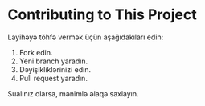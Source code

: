 # Contributing to This Project

Layihəyə töhfə vermək üçün aşağıdakıları edin:

1. Fork edin.
2. Yeni branch yaradın.
3. Dəyişikliklərinizi edin.
4. Pull request yaradın.

Sualınız olarsa, mənimlə əlaqə saxlayın.
